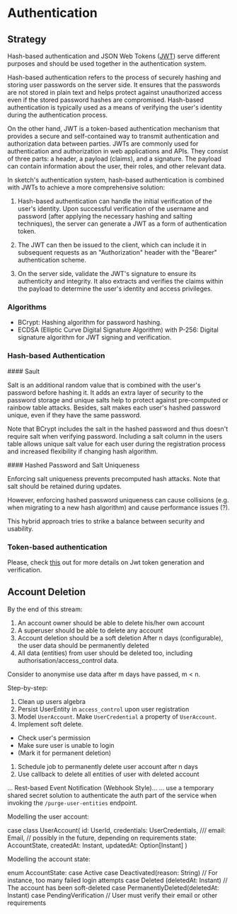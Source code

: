 # Authentication

## Strategy

Hash-based authentication and JSON Web Tokens ([JWT](https://jwt.io)) serve different purposes and should be used together in the authentication system.

Hash-based authentication refers to the process of securely hashing and storing user passwords on the server side. It ensures that the passwords are not stored in plain text and helps protect against unauthorized access even if the stored password hashes are compromised. Hash-based authentication is typically used as a means of verifying the user's identity during the authentication process.

On the other hand, JWT is a token-based authentication mechanism that provides a secure and self-contained way to transmit authentication and authorization data between parties. JWTs are commonly used for authentication and authorization in web applications and APIs. They consist of three parts: a header, a payload (claims), and a signature. The payload can contain information about the user, their roles, and other relevant data.

In sketch's authentication system, hash-based authentication is combined with JWTs to achieve a more comprehensive solution:

1. Hash-based authentication can handle the initial verification of the user's identity. Upon successful verification of the username and password (after applying the necessary hashing and salting techniques), the server can generate a JWT as a form of authentication token.

2. The JWT can then be issued to the client, which can include it in subsequent requests as an "Authorization" header with the "Bearer" authentication scheme.

3. On the server side, validate the JWT's signature to ensure its authenticity and integrity. It also extracts and verifies the claims within the payload to determine the user's identity and access privileges.

### Algorithms

* BCrypt: Hashing algorithm for password hashing.
* ECDSA (Elliptic Curve Digital Signature Algorithm) with P-256: Digital signature algorithm for JWT signing and verification.

### Hash-based Authentication

#### Sault

Salt is an additional random value that is combined with the user's password before hashing it. It adds an extra layer of security to the password storage and unique salts help to protect against pre-computed or rainbow table attacks. Besides, salt makes each user's hashed password unique, even if they have the same password.

Note that BCrypt includes the salt in the hashed password and thus doesn't require salt when verifying password.
Including a salt column in the users table allows unique salt value for each user during the registration process and increased flexibility if changing hash algorithm.

#### Hashed Password and Salt Uniqueness

Enforcing salt uniqueness prevents precomputed hash attacks. Note that salt should be retained during updates.

However, enforcing hashed password uniqueness can cause collisions (e.g. when migrating to a new hash algorithm) and cause performance issues (?).

This hybrid approach tries to strike a balance between security and usability.

### Token-based authentication

Please, check [this](https://github.com/rafaelfiume/sketch/pull/111) out for more details on Jwt token generation and verification.


## Account Deletion

By the end of this stream:
1) An account owner should be able to delete his/her own account
1) A superuser should be able to delete any account
1) Account deletion should be a soft deletion
After n days (configurable), the user data should be permanently deleted
1) All data (entities) from user should be deleted too, including authorisation/access_control data.

Consider to anonymise use data after m days have passed, m < n.

Step-by-step:
1) Clean up users algebra
1) Persist UserEntity in `access_control` upon user registration
1) Model `UserAccount`. Make `UserCredential` a property of `UserAccount`.
1) Implement soft delete.
  * Check user's permission
  * Make sure user is unable to login
  * (Mark it for permanent deletion)
1) Schedule job to permanently delete user account after n days
1) Use callback to delete all entities of user with deleted account

... Rest-based Event Notification (Webhook Style)...
... use a temporary shared secret solution to authenticate the auth part of the service when invoking
the `/purge-user-entities` endpoint.

Modelling the user account:

case class UserAccount(
  id: UserId,
  credentials: UserCredentials,
  /// email: Email, // possibly in the future, depending on requirements
  state: AccountState,
  createdAt: Instant,
  updatedAt: Option[Instant]
)

Modelling the account state:

enum AccountState:
  case Active
  case Deactivated(reason: String)            // For instance, too many failed login attempts
  case Deleted (deletedAt: Instant)           // The account has been soft-deleted
  case PermanentlyDeleted(deletedAt: Instant)
  case PendingVerification                    // User must verify their email or other requirements